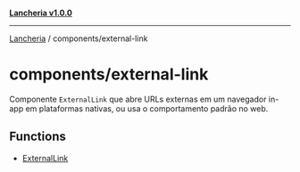 [**Lancheria v1.0.0**](../../README.md)

***

[Lancheria](../../README.md) / components/external-link

# components/external-link

Componente `ExternalLink` que abre URLs externas em um navegador in-app em
plataformas nativas, ou usa o comportamento padrão no web.

## Functions

- [ExternalLink](functions/ExternalLink.md)
